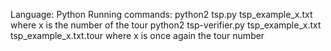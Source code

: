 Language: Python
Running commands: python2 tsp.py tsp_example_x.txt where x is the number of the tour
		  python2 tsp-verifier.py tsp_example_x.txt tsp_example_x.txt.tour where x is once again the tour number
